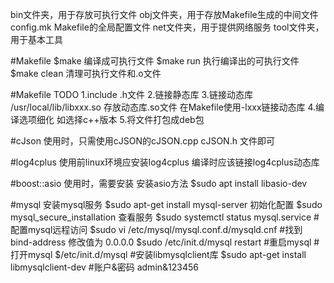 bin文件夹，用于存放可执行文件
obj文件夹，用于存放Makefile生成的中间文件
config.mk Makefile的全局配置文件
net文件夹，用于提供网络服务
tool文件夹，用于基本工具

#Makefile
$make 编译成可执行文件
$make run 执行编译出的可执行文件
$make clean 清理可执行文件和.o文件


#Makefile TODO
1.include .h文件
2.链接静态库
3.链接动态库  /usr/local/lib/libxxx.so 存放动态库.so文件
  在Makefile使用-lxxx链接动态库
4.编译选项细化 如选择c++版本
5.将文件打包成deb包


#cJson
使用时，只需使用cJSON的cJSON.cpp cJSON.h 文件即可

#log4cplus
使用前linux环境应安装log4cplus
编译时应该链接log4cplus动态库

#boost::asio
使用时，需要安装
安装asio方法 $sudo apt install libasio-dev


#mysql
安装mysql服务 $sudo apt-get install mysql-server
初始化配置 $sudo mysql_secure_installation
查看服务 $sudo systemctl status mysql.service
#配置mysql远程访问 
$sudo vi /etc/mysql/mysql.conf.d/mysqld.cnf #找到 bind-address 修改值为 0.0.0.0
$sudo /etc/init.d/mysql restart #重启mysql
#打开mysql
$/etc/init.d/mysql
#安装libmysqlclient库
$sudo apt-get install libmysqlclient-dev
#账户&密码 admin&123456
